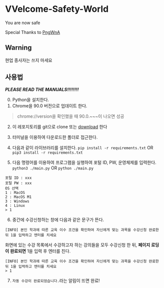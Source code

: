 # VVelcome-Safety-World

You are now safe

Special Thanks to [PngWnA](https://github.com/PngWnA/FREE_GRADE)

## Warning

현업 종사자는 쓰지 마세요

## 사용법

***PLEASE READ THE MANUALS!!!!!!!!***

0. Python을 설치한다.
1. Chrome을 90.0 버전으로 업데이트 한다.
> chrome://version을 확인했을 때 90.0.~~~이 나오면 성공
2. 이 레포지토리를 git으로 clone 또는 [download](https://github.com/DetegiCE/VVelcome-Safety-World/archive/refs/heads/main.zip) 한다
3. 터미널을 이용하여 다운로드한 폴더로 접근한다.
4. 다음과 같이 라이브러리를 설치한다.
`pip install -r requirements.txt` OR `pip3 install -r requirements.txt`

5. 다음 명령어를 이용하여 프로그램을 실행하여 포털 ID, PW, 운영체제를 입력한다.
`python3 ./main.py` OR `python ./main.py`

```
포털 ID : xxx
포털 PW : xxx
OS 선택
1 : MacOS
2 : MacOS M1
3 : Windows
4 : Linux
> 1
```

6. 중간에 수강신청하는 창에 다음과 같은 문구가 뜬다.

`[INFO] 본인 학과에 따른 교육 이수 조건을 확인하여 자신에게 맞는 과목을 수강신청 완료한 뒤 1을 입력하고 엔터를 치세요`

화면에 있는 수강 목록에서 수강하고자 하는 강의들을 모두 수강신청 한 뒤, **페이지 로딩이 완료되면** 1을 입력 후 엔터를 친다.

```
[INFO] 본인 학과에 따른 교육 이수 조건을 확인하여 자신에게 맞는 과목을 수강신청 완료한 뒤 1을 입력하고 엔터를 치세요
> 1
```

7. `자동 수강이 완료되었습니다.`라는 알림이 뜨면 완료!
